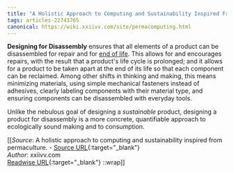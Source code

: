 ```yaml
---
title: "A Holistic Approach to Computing and Sustainability Inspired From Permaculture. (454947657)"
tags: articles-22743765
canonical: https://wiki.xxiivv.com/site/permacomputing.html
---
```


**Designing for Disassembly** ensures that all elements of a product can be disassembled for repair and for [end of life](https://wiki.xxiivv.com/site/commodity.html). This allows for and encourages repairs, with the result that a product's life cycle is prolonged; and it allows for a product to be taken apart at the end of its life so that each component can be reclaimed. Among other shifts in thinking and making, this means minimizing materials, using simple mechanical fasteners instead of adhesives, clearly labeling components with their material type, and ensuring components can be disassembled with everyday tools.

Unlike the nebulous goal of designing a *sustainable* product, designing a product for disassembly is a more concrete, quantifiable approach to ecologically sound making and to consumption.


[[_Source_: A holistic approach to computing and sustainability inspired from permaculture. - [Source URL](https://wiki.xxiivv.com/site/permacomputing.html){:target="_blank"}<br>
_Author_: xxiivv.com<br>
[Readwise URL](https://readwise.io/open/454947657){:target="_blank"}
::wrap]]